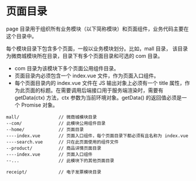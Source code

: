 # 页面目录

page 目录用于组织所有业务模块（以下简称模块）和页面组件，业务代码主要在这个目录中。

每个模块目录下包含多个页面，一般以业务模块划分。比如，mall 目录，
该目录为微商城模块所在目录，目录下有多个页面目录和可选的 com 目录。

- com 目录为该模块下多个页面公用组件目录。
- 页面目录内必须包含一个 index.vue 文件，作为页面入口组件。
- 每个页面目录内的 index.vue 文件在 JS 输出对象上必须有一个 title 属性，作为此页面的标题。在需要调用后端接口用于服务端渲染时，需要有 getData(ctx) 方法，ctx 参数为当前环境对象。getData() 的返回值必须是一个 Promise 对象。

```
mall/               // 微商城模块目录
--com/              // 此模块公用组件目录
--home/             // 页面目录
----index.vue       // 页面入口组件，每个页面目录下都必须有且名称为 index.vue
----search.vue      // 只在此页面使用的组件文件
--product/          // 商品详情页面目录
----index.vue       // 页面入口组件
--...               // 此模块下的其他页面目录

receipt/            // 电子发票模块目录

```













